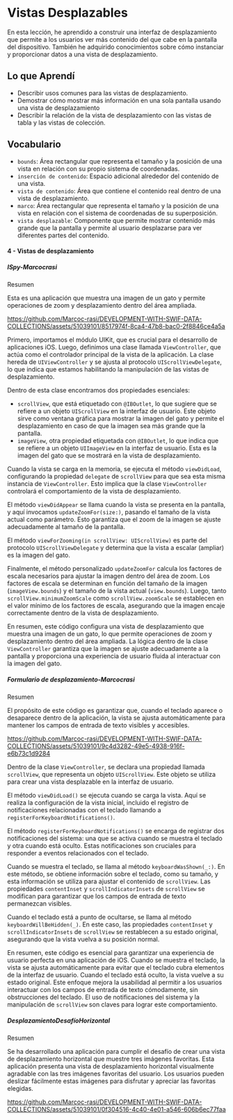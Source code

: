 # Vistas Desplazables

En esta lección, he aprendido a construir una interfaz de desplazamiento que permite a los usuarios ver más contenido del que cabe en la pantalla del dispositivo. También he adquirido conocimientos sobre cómo instanciar y proporcionar datos a una vista de desplazamiento.

## Lo que Aprendí

- Describir usos comunes para las vistas de desplazamiento.
- Demostrar cómo mostrar más información en una sola pantalla usando una vista de desplazamiento
- Describir la relación de la vista de desplazamiento con las vistas de tabla y las vistas de colección.

## Vocabulario
- `bounds`: Área rectangular que representa el tamaño y la posición de una vista en relación con su propio sistema de coordenadas.
- `inserción de contenido`: Espacio adicional alrededor del contenido de una vista.
- `vista de contenido`: Área que contiene el contenido real dentro de una vista de desplazamiento.
- `marco`: Área rectangular que representa el tamaño y la posición de una vista en relación con el sistema de coordenadas de su superposición.
- `vista desplazable`: Componente que permite mostrar contenido más grande que la pantalla y permite al usuario desplazarse para ver diferentes partes del contenido.

#### 4 - Vistas de desplazamiento

##### ISpy-Marcocrasi

Resumen

Esta es  una aplicación que muestra una imagen de un gato y permite operaciones de zoom y desplazamiento dentro del área ampliada.

https://github.com/Marcoc-rasi/DEVELOPMENT-WITH-SWIF-DATA-COLLECTIONS/assets/51039101/8517974f-8ca4-47b8-bac0-2f8846ce4a5a

Primero, importamos el módulo UIKit, que es crucial para el desarrollo de aplicaciones iOS. Luego, definimos una clase llamada `ViewController`, que actúa como el controlador principal de la vista de la aplicación. La clase hereda de `UIViewController` y se ajusta al protocolo `UIScrollViewDelegate`, lo que indica que estamos habilitando la manipulación de las vistas de desplazamiento.

Dentro de esta clase encontramos dos propiedades esenciales:
- `scrollView`, que está etiquetado con `@IBOutlet`, lo que sugiere que se refiere a un objeto `UIScrollView` en la interfaz de usuario. Este objeto sirve como ventana gráfica para mostrar la imagen del gato y permite el desplazamiento en caso de que la imagen sea más grande que la pantalla.
- `imageView`, otra propiedad etiquetada con `@IBOutlet`, lo que indica que se refiere a un objeto `UIImageView` en la interfaz de usuario. Esta es la imagen del gato que se mostrará en la vista de desplazamiento.

Cuando la vista se carga en la memoria, se ejecuta el método `viewDidLoad`, configurando la propiedad `delegate` de `scrollView` para que sea esta misma instancia de `ViewController`. Esto implica que la clase `ViewController` controlará el comportamiento de la vista de desplazamiento.

El método `viewDidAppear` se llama cuando la vista se presenta en la pantalla, y aquí invocamos `updateZoomFor(size:)`, pasando el tamaño de la vista actual como parámetro. Esto garantiza que el zoom de la imagen se ajuste adecuadamente al tamaño de la pantalla.

El método `viewForZooming(in scrollView: UIScrollView)` es parte del protocolo `UIScrollViewDelegate` y determina que la vista a escalar (ampliar) es la imagen del gato.

Finalmente, el método personalizado `updateZoomFor` calcula los factores de escala necesarios para ajustar la imagen dentro del área de zoom. Los factores de escala se determinan en función del tamaño de la imagen (`imageView.bounds`) y el tamaño de la vista actual (`view.bounds`). Luego, tanto `scrollView.minimumZoomScale` como `scrollView.zoomScale` se establecen en el valor mínimo de los factores de escala, asegurando que la imagen encaje correctamente dentro de la vista de desplazamiento.

En resumen, este código configura una vista de desplazamiento que muestra una imagen de un gato, lo que permite operaciones de zoom y desplazamiento dentro del área ampliada. La lógica dentro de la clase `ViewController` garantiza que la imagen se ajuste adecuadamente a la pantalla y proporciona una experiencia de usuario fluida al interactuar con la imagen del gato.

##### Formulario de desplazamiento-Marcocrasi

Resumen 

El propósito de este código es garantizar que, cuando el teclado aparece o desaparece dentro de la aplicación, la vista se ajusta automáticamente para mantener los campos de entrada de texto visibles y accesibles.

https://github.com/Marcoc-rasi/DEVELOPMENT-WITH-SWIF-DATA-COLLECTIONS/assets/51039101/9c4d3282-49e5-4938-916f-e6b73c1d9284

Dentro de la clase `ViewController`, se declara una propiedad llamada `scrollView`, que representa un objeto `UIScrollView`. Este objeto se utiliza para crear una vista desplazable en la interfaz de usuario.

El método `viewDidLoad()` se ejecuta cuando se carga la vista. Aquí se realiza la configuración de la vista inicial, incluido el registro de notificaciones relacionadas con el teclado llamando a `registerForKeyboardNotifications()`.

El método `registerForKeyboardNotifications()` se encarga de registrar dos notificaciones del sistema: una que se activa cuando se muestra el teclado y otra cuando está oculto. Estas notificaciones son cruciales para responder a eventos relacionados con el teclado.

Cuando se muestra el teclado, se llama al método `keyboardWasShown(_:)`. En este método, se obtiene información sobre el teclado, como su tamaño, y esta información se utiliza para ajustar el contenido de `scrollView`. Las propiedades `contentInset` y `scrollIndicatorInsets` de `scrollView` se modifican para garantizar que los campos de entrada de texto permanezcan visibles.

Cuando el teclado está a punto de ocultarse, se llama al método `keyboardWillBeHidden(_)`. En este caso, las propiedades `contentInset` y `scrollIndicatorInsets` de `scrollView` se restablecen a su estado original, asegurando que la vista vuelva a su posición normal.

En resumen, este código es esencial para garantizar una experiencia de usuario perfecta en una aplicación de iOS. Cuando se muestra el teclado, la vista se ajusta automáticamente para evitar que el teclado cubra elementos de la interfaz de usuario. Cuando el teclado está oculto, la vista vuelve a su estado original. Este enfoque mejora la usabilidad al permitir a los usuarios interactuar con los campos de entrada de texto cómodamente, sin obstrucciones del teclado. El uso de notificaciones del sistema y la manipulación de `scrollView` son claves para lograr este comportamiento.

##### DesplazamientoDesafíoHorizontal

Resumen

Se ha desarrollado una aplicación para cumplir el desafío de crear una vista de desplazamiento horizontal que muestre tres imágenes favoritas. Esta aplicación presenta una vista de desplazamiento horizontal visualmente agradable con las tres imágenes favoritas del usuario. Los usuarios pueden deslizar fácilmente estas imágenes para disfrutar y apreciar las favoritas elegidas.

https://github.com/Marcoc-rasi/DEVELOPMENT-WITH-SWIF-DATA-COLLECTIONS/assets/51039101/0f304516-4c40-4e01-a546-606b6ec77faa


